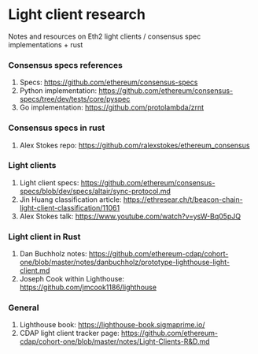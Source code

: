 # Light client research
Notes and resources on Eth2 light clients / consensus spec implementations + rust

### Consensus specs references
1. Specs: https://github.com/ethereum/consensus-specs
2. Python implementation: https://github.com/ethereum/consensus-specs/tree/dev/tests/core/pyspec
3. Go implementation: https://github.com/protolambda/zrnt

### Consensus specs in rust
1. Alex Stokes repo: https://github.com/ralexstokes/ethereum_consensus

### Light clients
1. Light client specs: https://github.com/ethereum/consensus-specs/blob/dev/specs/altair/sync-protocol.md
2. Jin Huang classification article: https://ethresear.ch/t/beacon-chain-light-client-classification/11061
3. Alex Stokes talk: https://www.youtube.com/watch?v=ysW-Bq05pJQ

### Light client in Rust
1. Dan Buchholz notes: https://github.com/ethereum-cdap/cohort-one/blob/master/notes/danbuchholz/prototype-lighthouse-light-client.md
2. Joseph Cook within Lighthouse: https://github.com/jmcook1186/lighthouse

### General
1. Lighthouse book: https://lighthouse-book.sigmaprime.io/
2. CDAP light client tracker page: https://github.com/ethereum-cdap/cohort-one/blob/master/notes/Light-Clients-R&D.md
